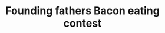 ---
pid: llp503
title: Founding fathers Bacon eating contest
location_transcription: City Hall and Independence Hall
coordinates: "[-75.149785514209, 39.949687613827]"
zipcode: '19147'
gen_neighborhood: South Philadelphia
neighborhood: Queen Village,Bella Vista,Pennsport,Italian Market
outside_phl: 
age: '38'
age_range: 30-39
instagram: 
image_file_name: llp_503.jpg
proposal_transcription: For this monument we will have Ben Franklin and Paul Revere
  (look-alikes) Both cut as much bacon as they can fit in their mouths, but not swallowing
  it - then sharing an All American, mainly bacon flavored kiss/ Oral-bacon-transfer.  Kiss/oral
  bacon transfer.Kiss/oral bacon transfer.
topic: Sports,Unknown
topic_summary: 0, 0
type: Performance,Celebration
keywords_other: 
credit: "#FoundingFatherLipTouch"
image_labels: 
twitter: 
facebook: 
permalink: "/monuments/llp503/"
layout: item-page
---